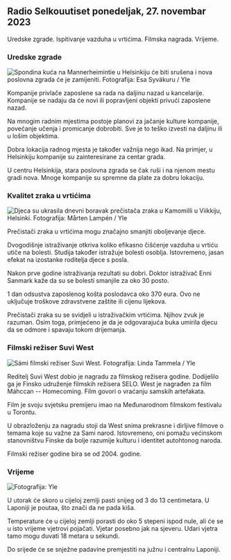 Radio Selkouutiset ponedeljak, 27. novembar 2023
---------------------------------------

Uredske zgrade. Ispitivanje vazduha u vrtićima. Filmska nagrada. Vrijeme.

### Uredske zgrade

![Spondina kuća na Mannerheimintie u Helsinkiju će biti srušena i nova poslovna zgrada će je zamijeniti. Fotografija: Esa Syväkuru / Yle](https://images.cdn.yle.fi/image/upload/c_crop,h_3270,w_5814,x_0,y_404/ar_1.7777777777777777,c_fill,g_faces,wd_12_5,wd_12_5.q_auto:eco/f_auto/fl_lossy/v1700118894/39-12013716555c1029fb19)

Kompanije privlače zaposlene sa rada na daljinu nazad u kancelarije. Kompanije se nadaju da će novi ili popravljeni objekti privući zaposlene nazad.

Na mnogim radnim mjestima postoje planovi za jačanje kulture kompanije, povećanje učenja i promicanje dobrobiti. Sve je to teško izvesti na daljinu ili u lošim objektima.

Dobra lokacija radnog mjesta je također važnija nego ikad. Na primjer, u Helsinkiju kompanije su zainteresirane za centar grada.

U centru Helsinkija, stara poslovna zgrada se čak ruši i na njenom mestu gradi nova. Mnoge kompanije su spremne da plate za dobru lokaciju.

### Kvalitet zraka u vrtićima

![Djeca su ukrasila dnevni boravak prečistača zraka u Kamomilli u Viikkiju, Helsinki. Fotografija: Mårten Lampén / Yle](https://images.cdn.yle.fi/image/upload/c_crop,h_2250,w_4000,x_0,y_334/ar_1.7777777777777777,c_fill,g2755,10_01_01_01q_auto:eco/f_auto/fl_lossy/v1695638511/39-117653165115d5600150)

Prečistači zraka u vrtićima mogu značajno smanjiti oboljevanje djece.

Dvogodišnje istraživanje otkriva koliko efikasno čišćenje vazduha u vrtiću utiče na bolesti. Studija također istražuje bolesti osoblja. Istovremeno, jasan efekat na izostanke roditelja djece s posla.

Nakon prve godine istraživanja rezultati su dobri. Doktor istraživač Enni Sanmark kaže da su se bolesti smanjile za oko 30 posto.

1 dan odsustva zaposlenog košta poslodavca oko 370 eura. Ovo ne uključuje troškove zdravstvene zaštite ili cijenu lijekova.

Prečistači zraka su se svidjeli u istraživačkim vrtićima. Njihov zvuk je razuman. Osim toga, primjećeno je da je odgovarajuća buka umirila djecu da se odmore i spavaju tokom drijemanja.

### Filmski režiser Suvi West

![Sámi filmski režiser Suvi West. Fotografija: Linda Tammela / Yle](https://images.cdn.yle.fi/image/upload/c_crop,h_2268,w_4032,x_0,y_120/ar_1.7777777777777777,c_fill,g_faces,h_11205q_auto:eco/f_auto/fl_lossy/v1613476645/39-774637602bb23ea1c4a)

Reditelj Suvi West dobio je nagradu za filmskog režisera godine. Dodijelilo ga je Finsko udruženje filmskih režisera SELO. West je nagrađen za film Máhccan -- Homecoming. Film govori o vraćanju samskih artefakata.

Film je svoju svjetsku premijeru imao na Međunarodnom filmskom festivalu u Torontu.

U obrazloženju za nagradu stoji da West snima prekrasne i dirljive filmove o temama koje su važne za Sami narod. Istovremeno, oni pomažu većinskom stanovništvu Finske da bolje razumije kulturu i identitet autohtonog naroda.

Filmski režiser godine bira se od 2004. godine.

### Vrijeme

![ Fotografija: Yle](https://images.cdn.yle.fi/image/upload/c_crop,h_1080,w_1919,x_0,y_0/ar_1.7777777777777777,c_fill,g_faces,h_675,w_pr_12:eco/f_auto/fl_lossy/v1701100995/39-12073206564bd79da68c)

U utorak će skoro u cijeloj zemlji pasti snijeg od 3 do 13 centimetara. U Laponiji je poutaa, što znači da ne pada kiša.

Temperature će u cijeloj zemlji porasti do oko 5 stepeni ispod nule, ali će se u isto vrijeme vjetrovi pojačati. Vjetar posebno jak na sjeveru. Udari vjetra tamo mogu duvati 18 metara u sekundi.

Do srijede će se snježne padavine premjestiti na južnu i centralnu Laponiji.